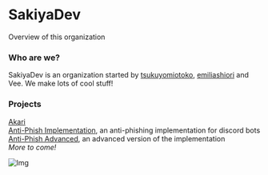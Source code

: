 # SakiyaDev
Overview of this organization


### Who are we?
SakiyaDev is an organization started by [tsukuyomiotoko](https://github.com/tsukuyomiotoko), [emiliashiori](https://github.com/emiliashiori) and Vee. We make lots of cool stuff!

### Projects
[Akari](https://top.gg/bot/881278261315895397)<br>
[Anti-Phish Implementation](https://github.com/SakiyaDev/anti-phish-implementation), an anti-phishing implementation for discord bots <br>
[Anti-Phish Advanced](https://github.com/SakiyaDev/anti-phish-implementation), an advanced version of the implementation <br>
*More to come!*

![Img](https://i.imgur.com/6O3pJIm.gif)
